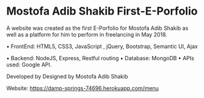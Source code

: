 # Mostofa Adib Shakib First-E-Porfolio

A website was created as the first E-Porfolio for Mostofa Adib Shakib as well as a platform for him to perform in freelancing in May 2018.

• FrontEnd: HTML5, CSS3, JavaScript , jQuery, Bootstrap, Semantic UI, Ajax

• Backend: NodeJS, Express, Restful routing
• Database: MongoDB 
• APIs used: Google API.

Developed by Designed by Mostofa Adib Shakib

Website: https://damp-springs-74696.herokuapp.com/menu
